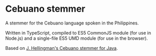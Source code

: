 # Cebuano stemmer

A stemmer for the Cebuano language spoken in the Philippines.

Written in TypeScript, compiled to ES5 CommonJS module (for use in Node.js) and a single-file ES5 UMD module (for use in the browser).

Based on [J. Hellingman's Cebuano stemmer for Java](https://bitbucket.org/jhellingman/cebuano-dictionary-app).

